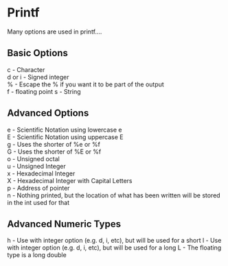 Printf
====================

Many options are used in printf....

Basic Options
--------------

c - Character  
d or i - Signed integer  
% - Escape the % if you want it to be part of the output  
f - floating point 
s - String  

Advanced Options
-----------------

e - Scientific Notation using lowercase e  
E - Scientific Notation using uppercase E  
g - Uses the shorter of %e or %f  
G - Uses the shorter of %E or %f  
o - Unsigned octal  
u - Unsigned Integer  
x - Hexadecimal Integer  
X - Hexadecimal Integer with Capital Letters  
p - Address of pointer  
n - Nothing printed, but the location of what has been written will be stored in the int used for that  

Advanced Numeric Types
-------------------

h - Use with integer option (e.g. d, i, etc), but will be used for a short
l - Use with integer option (e.g. d, i, etc), but will be used for a long
L - The floating type is a long double


